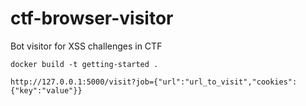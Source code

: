 # ctf-browser-visitor

Bot visitor for XSS challenges in CTF
~~~
docker build -t getting-started .
~~~
~~~
http://127.0.0.1:5000/visit?job={"url":"url_to_visit","cookies":{"key":"value"}}
~~~
